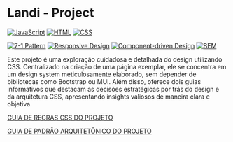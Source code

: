 # Landi - Project

[![JavaScript](https://img.shields.io/badge/-JavaScript-F7DF1E?style=flat-square&logo=javascript&logoColor=black)](https://developer.mozilla.org/en-US/docs/Web/JavaScript)
[![HTML](https://img.shields.io/badge/-HTML-FF5733?style=flat-square&logo=html5&logoColor=white)](https://developer.mozilla.org/en-US/docs/Web/HTML)
[![CSS](https://img.shields.io/badge/-CSS-1572B6?style=flat-square&logo=css3&logoColor=white)](https://developer.mozilla.org/en-US/docs/Web/CSS)

[![7-1 Pattern](https://img.shields.io/badge/-7--1%20Pattern-008080?style=flat-square)](https://sass-guidelin.es/#the-7-1-pattern) [![Responsive Design](https://img.shields.io/badge/-Responsive%20Design-4DB6AC?style=flat-square)](https://www.w3schools.com/html/html_responsive.asp) [![Component-driven Design](https://img.shields.io/badge/-Component--driven%20Design-FFB74D?style=flat-square)](https://www.invisionapp.com/inside-design/what-is-component-driven-design/)
[![BEM](https://img.shields.io/badge/-BEM-9575CD?style=flat-square)](http://getbem.com/)

Este projeto é uma exploração cuidadosa e detalhada do design utilizando CSS. Centralizado na criação de uma página exemplar, ele se concentra em um design system meticulosamente elaborado, sem depender de bibliotecas como Bootstrap ou MUI. Além disso, oferece dois guias informativos que destacam as decisões estratégicas por trás do design e da arquitetura CSS, apresentando insights valiosos de maneira clara e objetiva.

[GUIA DE REGRAS CSS DO PROJETO](https://github.com/EddieUFSM/landi/READEME.css-guide-project.md)

[GUIA DE PADRÃO ARQUITETÔNICO DO PROJETO](https://github.com/EddieUFSM/landi/READEME.arch-guide-project.md)
